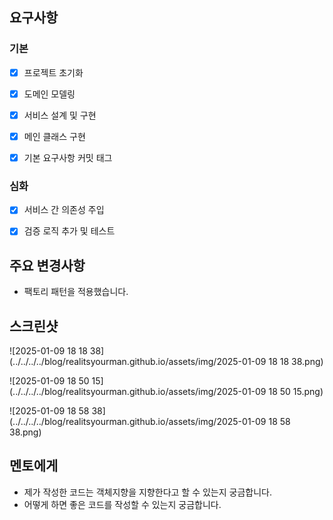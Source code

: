 ## 요구사항

### 기본
- [x] 프로젝트 초기화
- [x] 도메인 모델링
- [x] 서비스 설계 및 구현
- [x] 메인 클래스 구현
- [x] 기본 요구사항 커밋 태그



### 심화

- [x] 서비스 간 의존성 주입
- [x] 검증 로직 추가 및 테스트



## 주요 변경사항

- 팩토리 패턴을 적용했습니다.

  

## 스크린샷
![2025-01-09 18 18 38](../../../../blog/realitsyourman.github.io/assets/img/2025-01-09 18 18 38.png)

![2025-01-09 18 50 15](../../../../blog/realitsyourman.github.io/assets/img/2025-01-09 18 50 15.png)

![2025-01-09 18 58 38](../../../../blog/realitsyourman.github.io/assets/img/2025-01-09 18 58 38.png)



## 멘토에게
- 제가 작성한 코드는 객체지향을 지향한다고 할 수 있는지 궁금합니다.
- 어떻게 하면 좋은 코드를 작성할 수 있는지 궁금합니다.